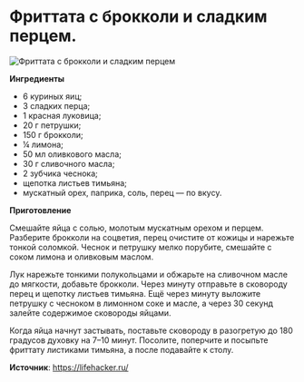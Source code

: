 # Фриттата с брокколи и сладким перцем.

![Фриттата с брокколи и сладким перцем](/images/Kulinar/Import/frittata-brokkoli-perec.png 'Фриттата с брокколи и сладким перцем')

**Ингредиенты**

- 6 куриных яиц;
- 3 сладких перца;
- 1 красная луковица;
- 20 г петрушки;
- 150 г брокколи;
- ¼ лимона;
- 50 мл оливкового масла;
- 30 г сливочного масла;
- 2 зубчика чеснока;
- щепотка листьев тимьяна;
- мускатный орех, паприка, соль, перец — по вкусу.

**Приготовление**

Смешайте яйца с солью, молотым мускатным орехом и перцем. Разберите брокколи на соцветия, перец очистите от кожицы и нарежьте тонкой соломкой. Чеснок и петрушку мелко порубите, смешайте с соком лимона и оливковым маслом.

Лук нарежьте тонкими полукольцами и обжарьте на сливочном масле до мягкости, добавьте брокколи. Через минуту отправьте в сковороду перец и щепотку листьев тимьяна. Ещё через минуту выложите петрушку с чесноком в лимонном соке и масле, а через 30 секунд залейте содержимое сковороды яйцами.

Когда яйца начнут застывать, поставьте сковороду в разогретую до 180 градусов духовку на 7–10 минут. Посолите, поперчите и посыпьте фриттату листиками тимьяна, а после подавайте к столу.

**Источник**: https://lifehacker.ru/
